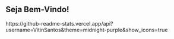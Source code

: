 ## Seja Bem-Vindo!
<div>https://github-readme-stats.vercel.app/api?username=VitinSantos&theme=midnight-purple&show_icons=true</div>

